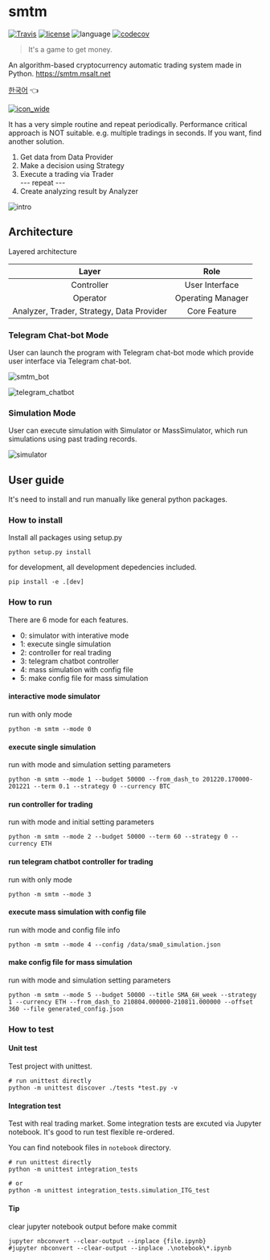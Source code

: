 # smtm
[![Travis](https://travis-ci.com/msaltnet/smtm.svg?branch=master&style=flat-square&colorB=green)](https://app.travis-ci.com/github/msaltnet/smtm)
[![license](https://img.shields.io/github/license/msaltnet/smtm.svg?style=flat-square)](https://github.com/msaltnet/smtm/blob/master/LICENSE)
![language](https://img.shields.io/github/languages/top/msaltnet/smtm.svg?style=flat-square&colorB=green)
[![codecov](https://codecov.io/gh/msaltnet/smtm/branch/master/graph/badge.svg?token=USXTX7MG70)](https://codecov.io/gh/msaltnet/smtm)

> It's a game to get money. 

An algorithm-based cryptocurrency automatic trading system made in Python. https://smtm.msalt.net

[한국어](https://github.com/msaltnet/smtm/blob/master/README.md) 👈

[![icon_wide](https://user-images.githubusercontent.com/9311990/150662620-9c2ef1d8-7384-4856-a8fa-f1e52031d6fa.jpg)](https://smtm.msalt.net/)

It has a very simple routine and repeat periodically.
Performance critical approach is NOT suitable. e.g. multiple tradings in seconds. If you want, find another solution.

1. Get data from Data Provider
2. Make a decision using Strategy
3. Execute a trading via Trader  
 --- repeat ---
4. Create analyzing result by Analyzer

![intro](https://user-images.githubusercontent.com/9311990/140635409-93e4b678-5a6b-40b8-8e28-5c8f819aa88c.jpg)


## Architecture
Layered architecture

| Layer | Role |
|:---:|:---:|
| Controller | User Interface |
| Operator | Operating Manager |
| Analyzer, Trader, Strategy, Data Provider | Core Feature |

### Telegram Chat-bot Mode
User can launch the program with Telegram chat-bot mode which provide user interface via Telegram chat-bot.

![smtm_bot](https://user-images.githubusercontent.com/9311990/150667094-95139bfb-03e0-41d5-bad9-6be05ec6c9df.png)

![telegram_chatbot](https://user-images.githubusercontent.com/9311990/150663864-c5a7ed27-f1c6-4b87-8220-e31b8ccce368.PNG)

### Simulation Mode
User can execute simulation with Simulator or MassSimulator, which run simulations using past trading records.

![simulator](https://user-images.githubusercontent.com/9311990/140635388-5ced5e05-23ad-44df-a14f-8492f489cfd9.jpg)

## User guide
It's need to install and run manually like general python packages.

### How to install
Install all packages using setup.py

```
python setup.py install
```

for development, all development depedencies included.

```
pip install -e .[dev]
```

### How to run
There are 6 mode for each features.
- 0: simulator with interative mode
- 1: execute single simulation
- 2: controller for real trading
- 3: telegram chatbot controller
- 4: mass simulation with config file
- 5: make config file for mass simulation

#### interactive mode simulator
run with only mode
```
python -m smtm --mode 0
```

#### execute single simulation
run with mode and simulation setting parameters
```
python -m smtm --mode 1 --budget 50000 --from_dash_to 201220.170000-201221 --term 0.1 --strategy 0 --currency BTC
```

#### run controller for trading
run with mode and initial setting parameters
```
python -m smtm --mode 2 --budget 50000 --term 60 --strategy 0 --currency ETH
```

#### run telegram chatbot controller for trading
run with only mode 
```
python -m smtm --mode 3
```

#### execute mass simulation with config file
run with mode and config file info
```
python -m smtm --mode 4 --config /data/sma0_simulation.json
```

#### make config file for mass simulation
run with mode and simulation setting parameters
```
python -m smtm --mode 5 --budget 50000 --title SMA_6H_week --strategy 1 --currency ETH --from_dash_to 210804.000000-210811.000000 --offset 360 --file generated_config.json
```

### How to test
#### Unit test
Test project with unittest.

```
# run unittest directly
python -m unittest discover ./tests *test.py -v
```

#### Integration test
Test with real trading market. Some integration tests are excuted via Jupyter notebook. It's good to run test flexible re-ordered.

You can find notebook files in `notebook` directory.

```
# run unittest directly
python -m unittest integration_tests

# or
python -m unittest integration_tests.simulation_ITG_test
```

#### Tip
clear jupyter notebook output before make commit

```
jupyter nbconvert --clear-output --inplace {file.ipynb}
#jupyter nbconvert --clear-output --inplace .\notebook\*.ipynb
```
